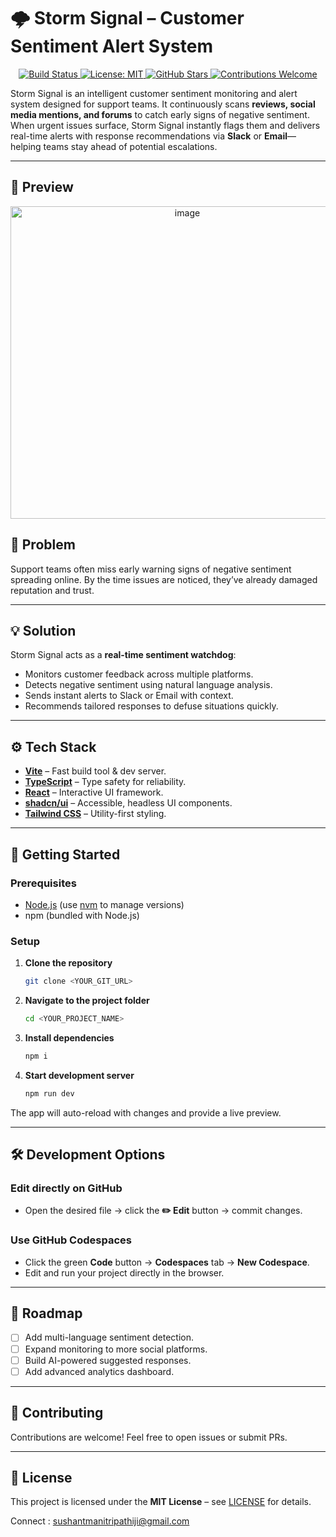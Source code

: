 
# 🌩 Storm Signal – Customer Sentiment Alert System

<p align="center">
  <a href="https://github.com/<YOUR_USERNAME>/<YOUR_REPO>/actions">
    <img src="https://img.shields.io/github/actions/workflow/status/<YOUR_USERNAME>/<YOUR_REPO>/ci.yml?branch=main" alt="Build Status">
  </a>
  <a href="https://github.com/<YOUR_USERNAME>/<YOUR_REPO>/blob/main/LICENSE">
    <img src="https://img.shields.io/badge/license-MIT-blue.svg" alt="License: MIT">
  </a>
  <a href="https://github.com/<YOUR_USERNAME>/<YOUR_REPO>/stargazers">
    <img src="https://img.shields.io/github/stars/<YOUR_USERNAME>/<YOUR_REPO>?style=social" alt="GitHub Stars">
  </a>
  <a href="https://github.com/<YOUR_USERNAME>/<YOUR_REPO>/issues">
    <img src="https://img.shields.io/badge/contributions-welcome-brightgreen.svg" alt="Contributions Welcome">
  </a>
</p>  

Storm Signal is an intelligent customer sentiment monitoring and alert system designed for support teams. It continuously scans **reviews, social media mentions, and forums** to catch early signs of negative sentiment. When urgent issues surface, Storm Signal instantly flags them and delivers real-time alerts with response recommendations via **Slack** or **Email**—helping teams stay ahead of potential escalations.

---

## 📸 Preview

<p align="center">
 <img width="550" height="500" alt="image" src="https://github.com/user-attachments/assets/8a882b9c-80eb-4b44-8e58-080bec1dac0b" />

</p>  



## 🚨 Problem

Support teams often miss early warning signs of negative sentiment spreading online. By the time issues are noticed, they’ve already damaged reputation and trust.

---

## 💡 Solution

Storm Signal acts as a **real-time sentiment watchdog**:

* Monitors customer feedback across multiple platforms.
* Detects negative sentiment using natural language analysis.
* Sends instant alerts to Slack or Email with context.
* Recommends tailored responses to defuse situations quickly.

---

## ⚙️ Tech Stack

* **[Vite](https://vitejs.dev/)** – Fast build tool & dev server.
* **[TypeScript](https://www.typescriptlang.org/)** – Type safety for reliability.
* **[React](https://react.dev/)** – Interactive UI framework.
* **[shadcn/ui](https://ui.shadcn.com/)** – Accessible, headless UI components.
* **[Tailwind CSS](https://tailwindcss.com/)** – Utility-first styling.

---

## 🚀 Getting Started

### Prerequisites

* [Node.js](https://nodejs.org/) (use [nvm](https://github.com/nvm-sh/nvm) to manage versions)
* npm (bundled with Node.js)

### Setup

1. **Clone the repository**

   ```bash
   git clone <YOUR_GIT_URL>
   ```

2. **Navigate to the project folder**

   ```bash
   cd <YOUR_PROJECT_NAME>
   ```

3. **Install dependencies**

   ```bash
   npm i
   ```

4. **Start development server**

   ```bash
   npm run dev
   ```

The app will auto-reload with changes and provide a live preview.

---

## 🛠 Development Options

### Edit directly on GitHub

* Open the desired file → click the **✏️ Edit** button → commit changes.

### Use GitHub Codespaces

* Click the green **Code** button → **Codespaces** tab → **New Codespace**.
* Edit and run your project directly in the browser.

---

## 📡 Roadmap

* [ ] Add multi-language sentiment detection.
* [ ] Expand monitoring to more social platforms.
* [ ] Build AI-powered suggested responses.
* [ ] Add advanced analytics dashboard.

---

## 🤝 Contributing

Contributions are welcome! Feel free to open issues or submit PRs.

---

## 📜 License

This project is licensed under the **MIT License** – see [LICENSE](LICENSE) for details.

Connect : sushantmanitripathiji@gmail.com
